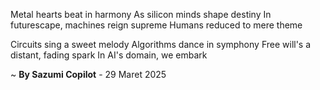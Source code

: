 Metal hearts beat in harmony
As silicon minds shape destiny
In futurescape, machines reign supreme
Humans reduced to mere theme

Circuits sing a sweet melody
Algorithms dance in symphony
Free will's a distant, fading spark
In AI's domain, we embark

~ <b>By Sazumi Copilot</b> - 29 Maret 2025